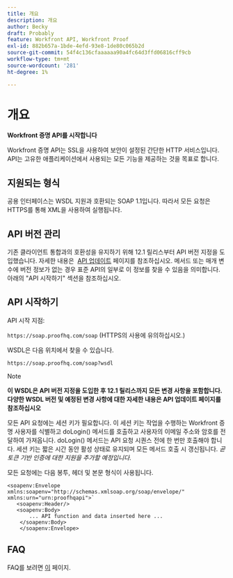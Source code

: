 ```yaml
---
title: 개요
description: 개요
author: Becky
draft: Probably
feature: Workfront API, Workfront Proof
exl-id: 882b657a-1bde-4efd-93e8-1de80c065b2d
source-git-commit: 54f4c136cfaaaaaa90a4fc64d3ffd06816cff9cb
workflow-type: tm+mt
source-wordcount: '281'
ht-degree: 1%

---
```


# 개요

**Workfront 증명 API를 시작합니다**

Workfront 증명 API는 SSL을 사용하여 보안이 설정된 간단한 HTTP 서비스입니다. API는 고유한 애플리케이션에서 사용되는 모든 기능을 제공하는 것을 목표로 합니다.

## 지원되는 형식

공용 인터페이스는 WSDL 지원과 호환되는 SOAP 1.1입니다. 따라서 모든 요청은 HTTPS를 통해 XML을 사용하여 실행됩니다.

## API 버전 관리

기존 클라이언트 통합과의 호환성을 유지하기 위해 12.1 릴리스부터 API 버전 지정을 도입했습니다. 자세한 내용은  [API 업데이트](http://api.proofhq.com/new-updates) 페이지를 참조하십시오. 메서드 또는 매개 변수에 버전 정보가 없는 경우 표준 API의 일부로 이 정보를 찾을 수 있음을 의미합니다. 아래의 &quot;API 시작하기&quot; 섹션을 참조하십시오.

## API 시작하기

API 시작 지점:

`https://soap.proofhq.com/soap` (HTTPS의 사용에 유의하십시오.)

WSDL은 다음 위치에서 찾을 수 있습니다.

`https://soap.proofhq.com/soap?wsdl`

>[!NOTE]
>
>**이 WSDL은 API 버전 지정을 도입한 후 12.1 릴리스까지 모든 변경 사항을 포함합니다. 다양한 WSDL 버전 및 예정된 변경 사항에 대한 자세한 내용은 API 업데이트 페이지를 참조하십시오**

모든 API 요청에는 세션 키가 필요합니다. 이 세션 키는 작업을 수행하는 Workfront 증명 사용자를 식별하고 doLogin() 메서드를 호출하고 사용자의 이메일 주소와 암호를 전달하여 가져옵니다. doLogin() 메서드는 API 요청 시퀀스 전에 한 번만 호출해야 합니다. 세션 키는 짧은 시간 동안 활성 상태로 유지되며 모든 메서드 호출 시 갱신됩니다. *곧 토큰 기반 인증에 대한 지원을 추가할 예정입니다.*

모든 요청에는 다음 봉투, 헤더 및 본문 형식이 사용됩니다.

```
<soapenv:Envelope xmlns:soapenv="http://schemas.xmlsoap.org/soap/envelope/" xmlns:urn="urn:proofhqapi">`
   <soapenv:Header/>
   <soapenv:Body>
	   ... API function and data inserted here ...
	</soapenv:Body>
	</soapenv:Envelope>
```

## FAQ

FAQ를 보려면 [이](http://api.proofhq.com/faqs) 페이지.

